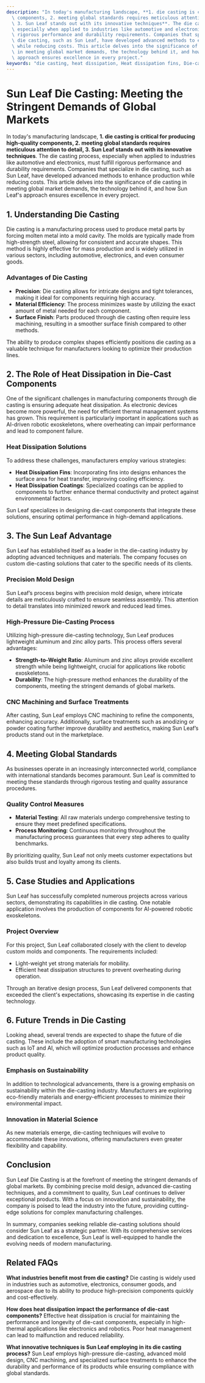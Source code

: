 ```yaml
---
description: "In today's manufacturing landscape, **1. die casting is critical for producing high-quality\
  \ components, 2. meeting global standards requires meticulous attention to detail,\
  \ 3. Sun Leaf stands out with its innovative techniques**. The die casting process,\
  \ especially when applied to industries like automotive and electronics, must fulfill\
  \ rigorous performance and durability requirements. Companies that specialize in\
  \ die casting, such as Sun Leaf, have developed advanced methods to enhance production\
  \ while reducing costs. This article delves into the significance of die casting\
  \ in meeting global market demands, the technology behind it, and how Sun Leaf's\
  \ approach ensures excellence in every project."
keywords: "die casting, heat dissipation, Heat dissipation fins, Die-cast aluminum"
---
```

# Sun Leaf Die Casting: Meeting the Stringent Demands of Global Markets

In today's manufacturing landscape, **1. die casting is critical for producing high-quality components, 2. meeting global standards requires meticulous attention to detail, 3. Sun Leaf stands out with its innovative techniques**. The die casting process, especially when applied to industries like automotive and electronics, must fulfill rigorous performance and durability requirements. Companies that specialize in die casting, such as Sun Leaf, have developed advanced methods to enhance production while reducing costs. This article delves into the significance of die casting in meeting global market demands, the technology behind it, and how Sun Leaf's approach ensures excellence in every project.

## **1. Understanding Die Casting**

Die casting is a manufacturing process used to produce metal parts by forcing molten metal into a mold cavity. The molds are typically made from high-strength steel, allowing for consistent and accurate shapes. This method is highly effective for mass production and is widely utilized in various sectors, including automotive, electronics, and even consumer goods.

### Advantages of Die Casting

- **Precision**: Die casting allows for intricate designs and tight tolerances, making it ideal for components requiring high accuracy.
- **Material Efficiency**: The process minimizes waste by utilizing the exact amount of metal needed for each component.
- **Surface Finish**: Parts produced through die casting often require less machining, resulting in a smoother surface finish compared to other methods.

The ability to produce complex shapes efficiently positions die casting as a valuable technique for manufacturers looking to optimize their production lines.

## **2. The Role of Heat Dissipation in Die-Cast Components**

One of the significant challenges in manufacturing components through die casting is ensuring adequate heat dissipation. As electronic devices become more powerful, the need for efficient thermal management systems has grown. This requirement is particularly important in applications such as AI-driven robotic exoskeletons, where overheating can impair performance and lead to component failure.

### Heat Dissipation Solutions

To address these challenges, manufacturers employ various strategies:

- **Heat Dissipation Fins**: Incorporating fins into designs enhances the surface area for heat transfer, improving cooling efficiency.
- **Heat Dissipation Coatings**: Specialized coatings can be applied to components to further enhance thermal conductivity and protect against environmental factors.

Sun Leaf specializes in designing die-cast components that integrate these solutions, ensuring optimal performance in high-demand applications.

## **3. The Sun Leaf Advantage**

Sun Leaf has established itself as a leader in the die-casting industry by adopting advanced techniques and materials. The company focuses on custom die-casting solutions that cater to the specific needs of its clients.

### Precision Mold Design

Sun Leaf’s process begins with precision mold design, where intricate details are meticulously crafted to ensure seamless assembly. This attention to detail translates into minimized rework and reduced lead times.

### High-Pressure Die-Casting Process

Utilizing high-pressure die-casting technology, Sun Leaf produces lightweight aluminum and zinc alloy parts. This process offers several advantages:

- **Strength-to-Weight Ratio**: Aluminum and zinc alloys provide excellent strength while being lightweight, crucial for applications like robotic exoskeletons.
- **Durability**: The high-pressure method enhances the durability of the components, meeting the stringent demands of global markets.

### CNC Machining and Surface Treatments

After casting, Sun Leaf employs CNC machining to refine the components, enhancing accuracy. Additionally, surface treatments such as anodizing or powder coating further improve durability and aesthetics, making Sun Leaf’s products stand out in the marketplace.

## **4. Meeting Global Standards**

As businesses operate in an increasingly interconnected world, compliance with international standards becomes paramount. Sun Leaf is committed to meeting these standards through rigorous testing and quality assurance procedures.

### Quality Control Measures

- **Material Testing**: All raw materials undergo comprehensive testing to ensure they meet predefined specifications.
- **Process Monitoring**: Continuous monitoring throughout the manufacturing process guarantees that every step adheres to quality benchmarks.

By prioritizing quality, Sun Leaf not only meets customer expectations but also builds trust and loyalty among its clients.

## **5. Case Studies and Applications**

Sun Leaf has successfully completed numerous projects across various sectors, demonstrating its capabilities in die casting. One notable application involves the production of components for AI-powered robotic exoskeletons.

### Project Overview

For this project, Sun Leaf collaborated closely with the client to develop custom molds and components. The requirements included:

- Light-weight yet strong materials for mobility.
- Efficient heat dissipation structures to prevent overheating during operation.

Through an iterative design process, Sun Leaf delivered components that exceeded the client's expectations, showcasing its expertise in die casting technology.

## **6. Future Trends in Die Casting**

Looking ahead, several trends are expected to shape the future of die casting. These include the adoption of smart manufacturing technologies such as IoT and AI, which will optimize production processes and enhance product quality.

### Emphasis on Sustainability

In addition to technological advancements, there is a growing emphasis on sustainability within the die-casting industry. Manufacturers are exploring eco-friendly materials and energy-efficient processes to minimize their environmental impact.

### Innovation in Material Science

As new materials emerge, die-casting techniques will evolve to accommodate these innovations, offering manufacturers even greater flexibility and capability.

## **Conclusion**

Sun Leaf Die Casting is at the forefront of meeting the stringent demands of global markets. By combining precise mold design, advanced die-casting techniques, and a commitment to quality, Sun Leaf continues to deliver exceptional products. With a focus on innovation and sustainability, the company is poised to lead the industry into the future, providing cutting-edge solutions for complex manufacturing challenges.

In summary, companies seeking reliable die-casting solutions should consider Sun Leaf as a strategic partner. With its comprehensive services and dedication to excellence, Sun Leaf is well-equipped to handle the evolving needs of modern manufacturing.

## Related FAQs

**What industries benefit most from die casting?**
Die casting is widely used in industries such as automotive, electronics, consumer goods, and aerospace due to its ability to produce high-precision components quickly and cost-effectively.

**How does heat dissipation impact the performance of die-cast components?**
Effective heat dissipation is crucial for maintaining the performance and longevity of die-cast components, especially in high-thermal applications like electronics and robotics. Poor heat management can lead to malfunction and reduced reliability.

**What innovative techniques is Sun Leaf employing in its die casting process?**
Sun Leaf employs high-pressure die-casting, advanced mold design, CNC machining, and specialized surface treatments to enhance the durability and performance of its products while ensuring compliance with global standards.
